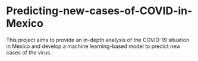 # Predicting-new-cases-of-COVID-in-Mexico
This project aims to provide an in-depth analysis of the COVID-19 situation in Mexico and develop a machine learning-based model to predict new cases of the virus.
